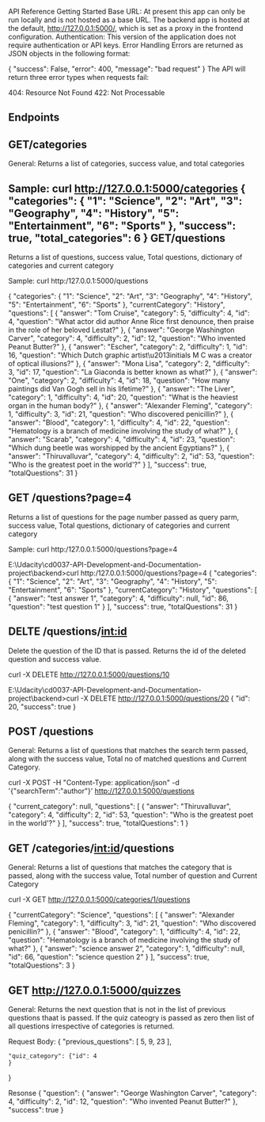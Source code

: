 API Reference
Getting Started
Base URL: At present this app can only be run locally and is not hosted as a base URL. The backend app is hosted at the default, http://127.0.0.1:5000/, which is set as a proxy in the frontend configuration.
Authentication: This version of the application does not require authentication or API keys.
Error Handling
Errors are returned as JSON objects in the following format:

{
    "success": False, 
    "error": 400,
    "message": "bad request"
}
The API will return three error types when requests fail:

404: Resource Not Found
422: Not Processable

Endpoints
---------
GET/categories
---------------
General:
Returns a list of categories, success value, and total categories

Sample: curl http://127.0.0.1:5000/categories
{
  "categories": {
    "1": "Science",
    "2": "Art",
    "3": "Geography",
    "4": "History",
    "5": "Entertainment",
    "6": "Sports"
  },
  "success": true,
  "total_categories": 6
}
GET/questions
-------------
Returns a list of questions, success value, Total questions, dictionary of categories and current category

Sample: curl http:/127.0.0.1:5000/questions

{
  "categories": {
    "1": "Science",
    "2": "Art",
    "3": "Geography",
    "4": "History",
    "5": "Entertainment",
    "6": "Sports"
  },
  "currentCategory": "History",
  "questions": [
    {
      "answer": "Tom Cruise",
      "category": 5,
      "difficulty": 4,
      "id": 4,
      "question": "What actor did author Anne Rice first denounce, then praise in the role of her beloved Lestat?"
    },
    {
      "answer": "George Washington Carver",
      "category": 4,
      "difficulty": 2,
      "id": 12,
      "question": "Who invented Peanut Butter?"
    },
    {
      "answer": "Escher",
      "category": 2,
      "difficulty": 1,
      "id": 16,
      "question": "Which Dutch graphic artist\u2013initials M C was a creator of optical illusions?"
    },
    {
      "answer": "Mona Lisa",
      "category": 2,
      "difficulty": 3,
      "id": 17,
      "question": "La Giaconda is better known as what?"
    },
    {
      "answer": "One",
      "category": 2,
      "difficulty": 4,
      "id": 18,
      "question": "How many paintings did Van Gogh sell in his lifetime?"
    },
    {
      "answer": "The Liver",
      "category": 1,
      "difficulty": 4,
      "id": 20,
      "question": "What is the heaviest organ in the human body?"
    },
    {
      "answer": "Alexander Fleming",
      "category": 1,
      "difficulty": 3,
      "id": 21,
      "question": "Who discovered penicillin?"
    },
    {
      "answer": "Blood",
      "category": 1,
      "difficulty": 4,
      "id": 22,
      "question": "Hematology is a branch of medicine involving the study of what?"
    },
    {
      "answer": "Scarab",
      "category": 4,
      "difficulty": 4,
      "id": 23,
      "question": "Which dung beetle was worshipped by the ancient Egyptians?"
    },
    {
      "answer": "Thiruvalluvar",
      "category": 4,
      "difficulty": 2,
      "id": 53,
      "question": "Who is the greatest poet in the world'?"
    }
  ],
  "success": true,
  "totalQuestions": 31
}

GET /questions?page=4
---------------------
Returns a list of questions for the page number passed as query parm, success value, Total questions, dictionary of categories and current category

Sample: curl http:/127.0.0.1:5000/questions?page=4

E:\Udacity\cd0037-API-Development-and-Documentation-project\backend>curl http:/127.0.0.1:5000/questions?page=4
{
  "categories": {
    "1": "Science",
    "2": "Art",
    "3": "Geography",
    "4": "History",
    "5": "Entertainment",
    "6": "Sports"
  },
  "currentCategory": "History",
  "questions": [
    {
      "answer": "test answer 1",
      "category": 4,
      "difficulty": null,
      "id": 86,
      "question": "test question 1"
    }
  ],
  "success": true,
  "totalQuestions": 31
}

DELTE /questions/<int:id>
--------------------------
Delete the question of the ID that is passed. Returns the id of the deleted question and success value.

curl -X DELETE http://127.0.0.1:5000/questions/10

E:\Udacity\cd0037-API-Development-and-Documentation-project\backend>curl -X DELETE http://127.0.0.1:5000/questions/20
{
  "id": 20,
  "success": true
}


POST /questions
---------------
General:
Returns a list of questions that matches the search term passed, along with the success value, Total no of matched questions and Current Category.

curl -X POST -H "Content-Type: application/json" -d '{"searchTerm":"author"}' http://127.0.0.1:5000/questions    

{
    "current_category": null,
    "questions": [
        {
            "answer": "Thiruvalluvar",
            "category": 4,
            "difficulty": 2,
            "id": 53,
            "question": "Who is the greatest poet in the world'?"
        }
    ],
    "success": true,
    "totalQuestions": 1
}


GET /categories/<int:id>/questions
----------------------------------

General:
Returns a list of questions that matches the category that is passed, along with the success value, Total number of question and Current Category

curl -X GET http://127.0.0.1:5000/categories/1/questions

{
  "currentCategory": "Science",
  "questions": [
    {
      "answer": "Alexander Fleming",
      "category": 1,
      "difficulty": 3,
      "id": 21,
      "question": "Who discovered penicillin?"
    },
    {
      "answer": "Blood",
      "category": 1,
      "difficulty": 4,
      "id": 22,
      "question": "Hematology is a branch of medicine involving the study of what?"
    },
    {
      "answer": "science answer 2",
      "category": 1,
      "difficulty": null,
      "id": 66,
      "question": "science question 2"
    }
  ],
  "success": true,
  "totalQuestions": 3
}



GET http://127.0.0.1:5000/quizzes
----------------------------------
General:
Returns the next question that is not in the list of previous questions thaat is passed. If the quiz cateogry is passed as zero then list of all questions irrespective of categories is returned.

Request Body:
{
    "previous_questions": [
        5,
        9,
        23
    ],

    "quiz_category": {"id": 4
    }
}

Resonse
{
    "question": {
        "answer": "George Washington Carver",
        "category": 4,
        "difficulty": 2,
        "id": 12,
        "question": "Who invented Peanut Butter?"
    },
    "success": true
}
